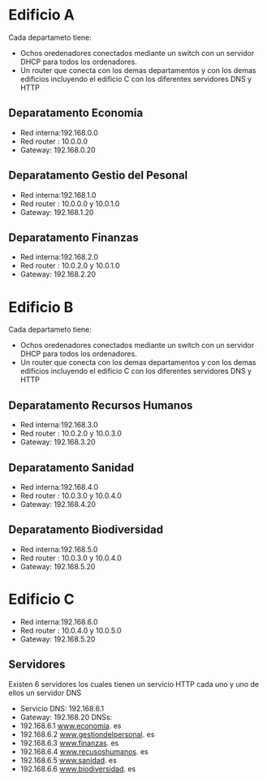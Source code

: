 # Edificio A

Cada departameto tiene:

- Ochos oredenadores conectados mediante un switch con un servidor DHCP para todos los ordenadores.
- Un router que conecta con los demas departamentos y con los demas edificios incluyendo el edificio C con los diferentes servidores DNS y HTTP

## Deparatamento Economia
- Red interna:192.168.0.0
 - Red router : 10.0.0.0
- Gateway: 192.168.0.20
## Deparatamento Gestio del Pesonal
- Red interna:192.168.1.0
- Red router : 10.0.0.0 y 10.0.1.0
- Gateway: 192.168.1.20
## Deparatamento Finanzas
- Red interna:192.168.2.0
- Red router : 10.0.2.0 y 10.0.1.0
- Gateway: 192.168.2.20

# Edificio B
Cada departameto tiene:

- Ochos oredenadores conectados mediante un switch con un servidor DHCP para todos los ordenadores.
- Un router que conecta con los demas departamentos y con los demas edificios incluyendo el edificio C con los diferentes servidores DNS y HTTP
## Deparatamento Recursos Humanos
- Red interna:192.168.3.0
- Red router : 10.0.2.0 y 10.0.3.0
- Gateway: 192.168.3.20
## Deparatamento Sanidad
- Red interna:192.168.4.0
- Red router : 10.0.3.0 y 10.0.4.0
- Gateway: 192.168.4.20
## Deparatamento Biodiversidad
- Red interna:192.168.5.0
- Red router : 10.0.3.0 y 10.0.4.0
- Gateway: 192.168.5.20
# Edificio C

- Red interna:192.168.6.0
- Red router : 10.0.4.0 y 10.0.5.0
- Gateway: 192.168.5.20

## Servidores

Existen 6 servidores los cuales tienen un servicio HTTP cada uno y uno de ellos un servidor DNS
- Servicio DNS: 192.168.6.1
- Gateway: 192.168.20
DNSs:
- 192.168.6.1 www.economia. es
- 192.168.6.2 www.gestiondelpersonal. es
- 192.168.6.3 www.finanzas. es
- 192.168.6.4 www.recusoshumanos. es
- 192.168.6.5 www.sanidad. es
- 192.168.6.6 www.biodiversidad. es
